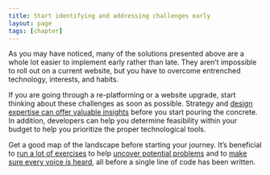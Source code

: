 ```yaml
---
title: Start identifying and addressing challenges early
layout: page
tags: [chapter]
---
```


As you may have noticed, many of the solutions presented above are a whole
lot easier to implement early rather than late. They aren’t impossible to roll
out on a current website, but you have to overcome entrenched technology,
interests, and habits.

If you are going through a re-platforming or a website upgrade, start
thinking about these challenges as soon as possible. Strategy and
[design expertise can offer valuable insights](https://www.lullabot.com/articles/presentation-modeling-prioritized-user-centered-approach-design-requirements-gathering) before you start pouring the concrete.
In addition, developers can help you determine feasibility within your
budget to help you prioritize the proper technological tools.

Get a good map of the landscape before starting your journey. It’s beneficial
to [run a lot of exercises](https://www.lullabot.com/articles/squiggles-straight-lines-sketching-during-strategy-and-ux-work) to help [uncover potential problems](https://www.lullabot.com/articles/beyond-discovery-designing-a-more-valuable-phase-one) and
to [make sure every voice is heard](https://www.lullabot.com/articles/why-we-advocate-paper-prototyping-digital-content), all before a single line of code has been written.
